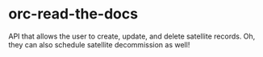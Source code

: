 # orc-read-the-docs
API that allows the user to create, update, and delete satellite records. Oh, they can also schedule satellite decommission as well!
